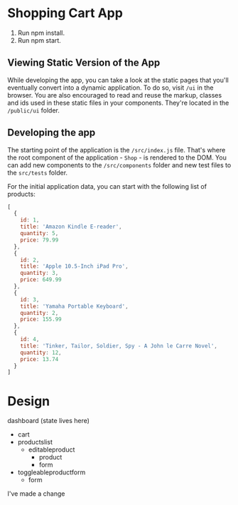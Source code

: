 # Shopping Cart App

1. Run npm install.
2. Run npm start.

## Viewing Static Version of the App
While developing the app, you can take a look at the static pages that you'll eventually convert into a dynamic application. To do so, visit `/ui` in the browser. You are also encouraged to read and reuse the markup, classes and ids used in these static files in your components. They're located in the `/public/ui` folder.

## Developing the app

The starting point of the application is the `/src/index.js` file. That's where the root component of the application - `Shop` - is rendered to the DOM. You can add new components to the `/src/components` folder and new test files to the `src/tests` folder.

For the initial application data, you can start with the following list of products:

```js
[
  {
    id: 1,
    title: 'Amazon Kindle E-reader',
    quantity: 5,
    price: 79.99
  },
  {
    id: 2,
    title: 'Apple 10.5-Inch iPad Pro',
    quantity: 3,
    price: 649.99
  },
  {
    id: 3,
    title: 'Yamaha Portable Keyboard',
    quantity: 2,
    price: 155.99
  },
  {
    id: 4,
    title: 'Tinker, Tailor, Soldier, Spy - A John le Carre Novel',
    quantity: 12,
    price: 13.74
  }
]
```

# Design
dashboard (state lives here)
- cart
- productslist
  - editableproduct
    - product
    - form
- toggleableproductform
    - form


I've made a change